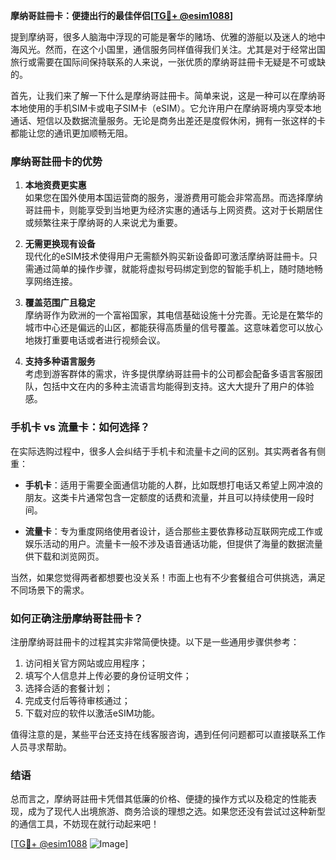 **摩纳哥註冊卡：便捷出行的最佳伴侣[[TG💪+ @esim1088](https://t.me/s/esim1088)]**

提到摩纳哥，很多人脑海中浮现的可能是奢华的赌场、优雅的游艇以及迷人的地中海风光。然而，在这个小国里，通信服务同样值得我们关注。尤其是对于经常出国旅行或需要在国际间保持联系的人来说，一张优质的摩纳哥註冊卡无疑是不可或缺的。

首先，让我们来了解一下什么是摩纳哥註冊卡。简单来说，这是一种可以在摩纳哥本地使用的手机SIM卡或电子SIM卡（eSIM）。它允许用户在摩纳哥境内享受本地通话、短信以及数据流量服务。无论是商务出差还是度假休闲，拥有一张这样的卡都能让您的通讯更加顺畅无阻。

### 摩纳哥註冊卡的优势

1. **本地资费更实惠**  
   如果您在国外使用本国运营商的服务，漫游费用可能会非常高昂。而选择摩纳哥註冊卡，则能享受到当地更为经济实惠的通话与上网资费。这对于长期居住或频繁往来于摩纳哥的人来说尤为重要。

2. **无需更换现有设备**  
   现代化的eSIM技术使得用户无需额外购买新设备即可激活摩纳哥註冊卡。只需通过简单的操作步骤，就能将虚拟号码绑定到您的智能手机上，随时随地畅享网络连接。

3. **覆盖范围广且稳定**  
   摩纳哥作为欧洲的一个富裕国家，其电信基础设施十分完善。无论是在繁华的城市中心还是偏远的山区，都能获得高质量的信号覆盖。这意味着您可以放心地拨打重要电话或者进行视频会议。

4. **支持多种语言服务**  
   考虑到游客群体的需求，许多提供摩纳哥註冊卡的公司都会配备多语言客服团队，包括中文在内的多种主流语言均能得到支持。这大大提升了用户的体验感。

### 手机卡 vs 流量卡：如何选择？

在实际选购过程中，很多人会纠结于手机卡和流量卡之间的区别。其实两者各有侧重：

- **手机卡**：适用于需要全面通信功能的人群，比如既想打电话又希望上网冲浪的朋友。这类卡片通常包含一定额度的话费和流量，并且可以持续使用一段时间。
  
- **流量卡**：专为重度网络使用者设计，适合那些主要依靠移动互联网完成工作或娱乐活动的用户。流量卡一般不涉及语音通话功能，但提供了海量的数据流量供下载和浏览网页。

当然，如果您觉得两者都想要也没关系！市面上也有不少套餐组合可供挑选，满足不同场景下的需求。

### 如何正确注册摩纳哥註冊卡？

注册摩纳哥註冊卡的过程其实非常简便快捷。以下是一些通用步骤供参考：

1. 访问相关官方网站或应用程序；
2. 填写个人信息并上传必要的身份证明文件；
3. 选择合适的套餐计划；
4. 完成支付后等待审核通过；
5. 下载对应的软件以激活eSIM功能。

值得注意的是，某些平台还支持在线客服咨询，遇到任何问题都可以直接联系工作人员寻求帮助。

### 结语

总而言之，摩纳哥註冊卡凭借其低廉的价格、便捷的操作方式以及稳定的性能表现，成为了现代人出境旅游、商务洽谈的理想之选。如果您还没有尝试过这种新型的通信工具，不妨现在就行动起来吧！

[[TG💪+ @esim1088](https://t.me/s/esim1088) ![Image](https://i.postimg.cc/4NQfJmqS/Snipaste-2025-05-13-00-14-12.png)]